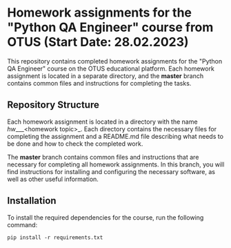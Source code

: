# Homework assignments for the "Python QA Engineer" course from OTUS (Start Date: 28.02.2023)

This repository contains completed homework assignments for the "Python QA Engineer" course on the OTUS educational platform. Each homework assignment is located in a separate directory, and the **master** branch contains common files and instructions for completing the tasks.

## Repository Structure

Each homework assignment is located in a directory with the name _hw__<homework number>__<homework topiс>_. Each directory contains the necessary files for completing the assignment and a README.md file describing what needs to be done and how to check the completed work.

The **master** branch contains common files and instructions that are necessary for completing all homework assignments. In this branch, you will find instructions for installing and configuring the necessary software, as well as other useful information.

## Installation

To install the required dependencies for the course, run the following command:

`pip install -r requirements.txt`
